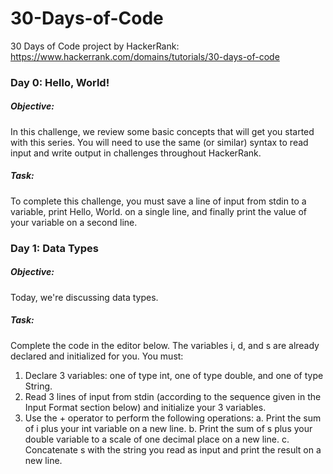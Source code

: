 # 30-Days-of-Code

30 Days of Code project by HackerRank:
https://www.hackerrank.com/domains/tutorials/30-days-of-code

### Day 0: Hello, World!
##### Objective:
In this challenge, we review some basic concepts that will get you started with this series. You will need to use the same (or similar) syntax to read input and write output in challenges throughout HackerRank.
##### Task:
To complete this challenge, you must save a line of input from stdin to a variable, print Hello, World. on a single line, and finally print the value of your variable on a second line.

### Day 1: Data Types
##### Objective:
Today, we're discussing data types.
##### Task:
Complete the code in the editor below. The variables i, d, and s are already declared and initialized for you. You must:
1. Declare 3 variables: one of type int, one of type double, and one of type String.
2. Read 3 lines of input from stdin (according to the sequence given in the Input Format section below) and initialize your 3 variables.
3. Use the + operator to perform the following operations: 
	a. Print the sum of i plus your int variable on a new line.
	b. Print the sum of s plus your double variable to a scale of one decimal place on a new line.
	c. Concatenate s with the string you read as input and print the result on a new line.